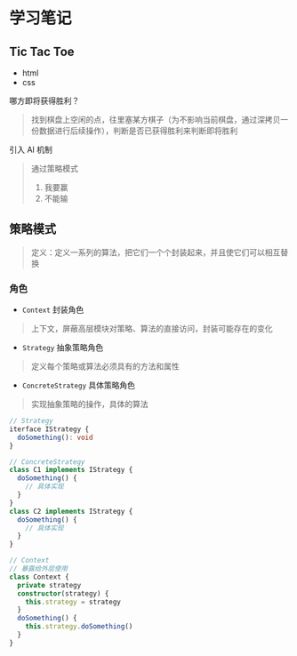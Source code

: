 # 学习笔记

## Tic Tac Toe

- html
- css

哪方即将获得胜利？

> 找到棋盘上空闲的点，往里塞某方棋子（为不影响当前棋盘，通过深拷贝一份数据进行后续操作），判断是否已获得胜利来判断即将胜利


引入 AI 机制

> 通过策略模式
>
> 1. 我要赢
> 2. 不能输

## 策略模式

> 定义：定义一系列的算法，把它们一个个封装起来，并且使它们可以相互替换

### 角色

- `Context` 封装角色

> 上下文，屏蔽高层模块对策略、算法的直接访问，封装可能存在的变化

- `Strategy` 抽象策略角色

> 定义每个策略或算法必须具有的方法和属性

- `ConcreteStrategy` 具体策略角色

> 实现抽象策略的操作，具体的算法

``` typescript
// Strategy
iterface IStrategy {
  doSomething(): void
}

// ConcreteStrategy
class C1 implements IStrategy {
  doSomething() {
    // 具体实现
  }
}
class C2 implements IStrategy {
  doSomething() {
    // 具体实现
  }
}

// Context
// 暴露给外层使用
class Context {
  private strategy
  constructor(strategy) {
    this.strategy = strategy
  }
  doSomething() {
    this.strategy.doSomething()
  }
}

```
